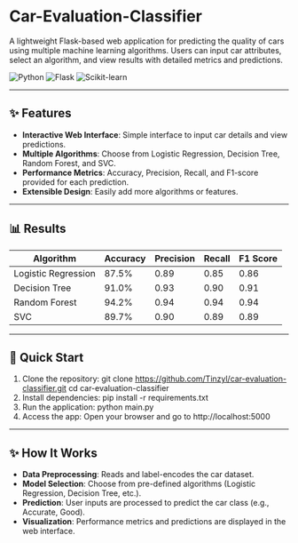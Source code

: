 # Car-Evaluation-Classifier
A lightweight Flask-based web application for predicting the quality of cars using multiple machine learning algorithms. Users can input car attributes, select an algorithm, and view results with detailed metrics and predictions.

![Python](https://img.shields.io/badge/Python-3.9%2B-blue) ![Flask](https://img.shields.io/badge/Flask-2.0-green) ![Scikit-learn](https://img.shields.io/badge/Scikit--learn-1.0-orange)

---

## ✨ Features

- **Interactive Web Interface**: Simple interface to input car details and view predictions.
- **Multiple Algorithms**: Choose from Logistic Regression, Decision Tree, Random Forest, and SVC.
- **Performance Metrics**: Accuracy, Precision, Recall, and F1-score provided for each prediction.
- **Extensible Design**: Easily add more algorithms or features.

---

## 📊 Results

| Algorithm          | Accuracy | Precision | Recall | F1 Score |
|--------------------|----------|-----------|--------|----------|
| Logistic Regression | 87.5%   | 0.89      | 0.85   | 0.86     |
| Decision Tree       | 91.0%   | 0.93      | 0.90   | 0.91     |
| Random Forest       | 94.2%   | 0.94      | 0.94   | 0.94     |
| SVC                 | 89.7%   | 0.90      | 0.89   | 0.89     |

---

## 🚀 Quick Start

1. Clone the repository:
   git clone https://github.com/Tinzyl/car-evaluation-classifier.git
   cd car-evaluation-classifier
2. Install dependencies:
   pip install -r requirements.txt
3. Run the application:
   python main.py
4. Access the app: Open your browser and go to http://localhost:5000

---

## ✨ How It Works

- **Data Preprocessing**: Reads and label-encodes the car dataset.
- **Model Selection**: Choose from pre-defined algorithms (Logistic Regression, Decision Tree, etc.).
- **Prediction**: User inputs are processed to predict the car class (e.g., Accurate, Good).
- **Visualization**: Performance metrics and predictions are displayed in the web interface.


